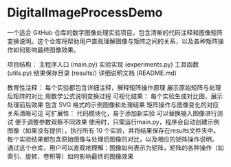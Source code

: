# DigitalImageProcessDemo
一个适合 GitHub 仓库的数字图像处理实验项目，包含清晰的代码注释和图像矩阵变换说明。这个仓库将帮助用户直观理解图像与矩阵之间的关系，以及各种矩阵操作如何影响最终图像效果。

项目结构：
主程序入口 (main.py)
实验实现 (experiments.py)
工具函数 (utils.py)
结果保存目录 (results/)
详细说明文档 (README.md)

教育性注释：
每个实验都包含详细注释，解释矩阵操作原理
展示原始矩阵与处理后矩阵的对比
用数学公式说明变换过程
可视化结果：
每个实验生成对比图，展示处理前后效果
包含 SVG 格式的示例图像和处理结果
矩阵操作与图像变化的对应关系清晰可见
可扩展性：
代码模块化，易于添加新实验
可以替换输入图像进行测试
便于调整参数观察不同效果
使用时，只需运行main.py，程序会自动创建示例图像（如果没有提供），执行所有 10 个实验，并将结果保存在results文件夹中。每个实验结果都包含原始图像与处理后图像的对比，以及相应的矩阵操作说明。
通过这个仓库，用户可以直观地理解：图像如何表示为矩阵，矩阵的各种操作（如索引、旋转、卷积等）如何影响最终的图像效果
